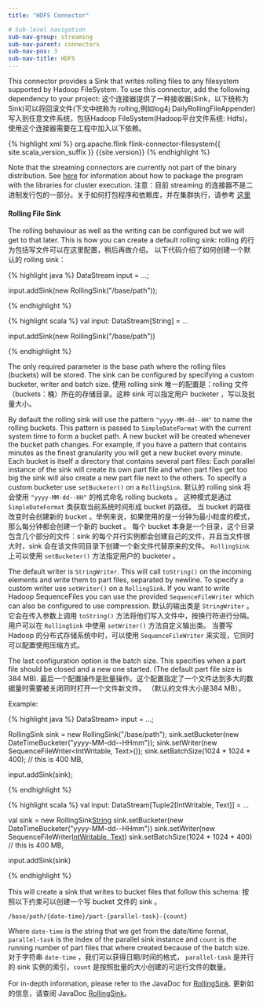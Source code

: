 ```yaml
---
title: "HDFS Connector"

# Sub-level navigation
sub-nav-group: streaming
sub-nav-parent: connectors
sub-nav-pos: 3
sub-nav-title: HDFS
---
```

<!--
Licensed to the Apache Software Foundation (ASF) under one
or more contributor license agreements.  See the NOTICE file
distributed with this work for additional information
regarding copyright ownership.  The ASF licenses this file
to you under the Apache License, Version 2.0 (the
"License"); you may not use this file except in compliance
with the License.  You may obtain a copy of the License at

  http://www.apache.org/licenses/LICENSE-2.0

Unless required by applicable law or agreed to in writing,
software distributed under the License is distributed on an
"AS IS" BASIS, WITHOUT WARRANTIES OR CONDITIONS OF ANY
KIND, either express or implied.  See the License for the
specific language governing permissions and limitations
under the License.
-->

This connector provides a Sink that writes rolling files to any filesystem supported by
Hadoop FileSystem. To use this connector, add the
following dependency to your project:
这个连接器提供了一种接收器(Sink，以下统称为 Sink)可以将回滚文件(下文中统称为 rolling,例如log4j DailyRollingFileAppender)写入到任意文件系统，包括Hadoop FileSystem(Hadoop平台文件系统: Hdfs)。使用这个连接器需要在工程中加入以下依赖。

{% highlight xml %}
<dependency>
  <groupId>org.apache.flink</groupId>
  <artifactId>flink-connector-filesystem{{ site.scala_version_suffix }}</artifactId>
  <version>{{site.version}}</version>
</dependency>
{% endhighlight %}

Note that the streaming connectors are currently not part of the binary
distribution. See
[here]({{site.baseurl}}/apis/cluster_execution.html#linking-with-modules-not-contained-in-the-binary-distribution)
for information about how to package the program with the libraries for
cluster execution.
注意：目前 streaming 的连接器不是二进制发行包的一部分。关于如何打包程序和依赖库，并在集群执行，请参考 [这里]({{site.baseurl}}/apis/cluster_execution.html#linking-with-modules-not-contained-in-the-binary-distribution)

#### Rolling File Sink

The rolling behaviour as well as the writing can be configured but we will get to that later.
This is how you can create a default rolling sink:
rolling 的行为包括写文件可以在这里配置，稍后再做介绍。
以下代码介绍了如何创建一个默认的 rolling sink：

<div class="codetabs" markdown="1">
<div data-lang="java" markdown="1">
{% highlight java %}
DataStream<String> input = ...;

input.addSink(new RollingSink<String>("/base/path"));

{% endhighlight %}
</div>
<div data-lang="scala" markdown="1">
{% highlight scala %}
val input: DataStream[String] = ...

input.addSink(new RollingSink("/base/path"))

{% endhighlight %}
</div>
</div>

The only required parameter is the base path where the rolling files (buckets) will be
stored. The sink can be configured by specifying a custom bucketer, writer and batch size.
使用 rolling sink 唯一的配置是：rolling 文件（buckets：桶）所在的存储目录。这种 sink 可以指定用户 bucketer ，写以及批量大小。

By default the rolling sink will use the pattern `"yyyy-MM-dd--HH"` to name the rolling buckets.
This pattern is passed to `SimpleDateFormat` with the current system time to form a bucket path. A
new bucket will be created whenever the bucket path changes. For example, if you have a pattern
that contains minutes as the finest granularity you will get a new bucket every minute.
Each bucket is itself a directory that contains several part files: Each parallel instance
of the sink will create its own part file and when part files get too big the sink will also
create a new part file next to the others. To specify a custom bucketer use `setBucketer()`
on a `RollingSink`.
默认的 rolling sink 将会使用 `"yyyy-MM-dd--HH"` 的格式命名 rolling buckets 。
这种模式是通过 `SimpleDateFormat` 类获取当前系统时间形成 bucket 的路径。
当 bucket 的路径改变时会创建新的 bucket 。举例来说，如果使用的是一分钟为最小粒度的模式，那么每分钟都会创建一个新的 bucket 。
每个 bucket 本身是一个目录，这个目录包含几个部分的文件：sink 的每个并行实例都会创建自己的文件，并且当文件很大时，sink 会在该文件同目录下创建一个新文件代替原来的文件。
`RollingSink` 上可以使用 `setBucketer()` 方法指定用户的 bucketer 。

The default writer is `StringWriter`. This will call `toString()` on the incoming elements
and write them to part files, separated by newline. To specify a custom writer use `setWriter()`
on a `RollingSink`. If you want to write Hadoop SequenceFiles you can use the provided
`SequenceFileWriter` which can also be configured to use compression.
默认的输出类是 `StringWriter` 。它会在传入参数上调用 `toString()` 方法将他们写入文件中，按换行符进行分隔。用户可以在 `RollingSink` 中使用 `setWriter()` 方法自定义输出类。
当要写 Hadoop 的分布式存储系统中时，可以使用 `SequenceFileWriter` 来实现，它同时可以配置使用压缩方式。

The last configuration option is the batch size. This specifies when a part file should be closed
and a new one started. (The default part file size is 384 MB).
最后一个配置操作是批量操作。这个配置指定了一个文件达到多大的数据量时需要被关闭同时打开一个文件新文件。 （默认的文件大小是384 MB）。

Example:

<div class="codetabs" markdown="1">
<div data-lang="java" markdown="1">
{% highlight java %}
DataStream<Tuple2<IntWritable,Text>> input = ...;

RollingSink sink = new RollingSink<String>("/base/path");
sink.setBucketer(new DateTimeBucketer("yyyy-MM-dd--HHmm"));
sink.setWriter(new SequenceFileWriter<IntWritable, Text>());
sink.setBatchSize(1024 * 1024 * 400); // this is 400 MB,

input.addSink(sink);

{% endhighlight %}
</div>
<div data-lang="scala" markdown="1">
{% highlight scala %}
val input: DataStream[Tuple2[IntWritable, Text]] = ...

val sink = new RollingSink[String]("/base/path")
sink.setBucketer(new DateTimeBucketer("yyyy-MM-dd--HHmm"))
sink.setWriter(new SequenceFileWriter[IntWritable, Text]())
sink.setBatchSize(1024 * 1024 * 400) // this is 400 MB,

input.addSink(sink)

{% endhighlight %}
</div>
</div>

This will create a sink that writes to bucket files that follow this schema:
按照以下约束可以创建一个写 bucket 文件的 sink 。

```
/base/path/{date-time}/part-{parallel-task}-{count}
```

Where `date-time` is the string that we get from the date/time format, `parallel-task` is the index
of the parallel sink instance and `count` is the running number of part files that where created
because of the batch size.
对于字符串 `date-time` ，我们可以获得日期/时间的格式， `parallel-task` 是并行的 sink 实例的索引，`count` 是按照批量的大小创建的可运行文件的数量。

For in-depth information, please refer to the JavaDoc for
[RollingSink](http://flink.apache.org/docs/latest/api/java/org/apache/flink/streaming/connectors/fs/RollingSink.html).
更新如的信息，请查阅 JavaDoc [RollingSink](http://flink.apache.org/docs/latest/api/java/org/apache/flink/streaming/connectors/fs/RollingSink.html)。 
